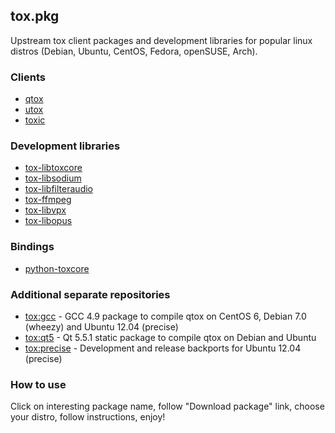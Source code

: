 ## tox.pkg

Upstream tox client packages and development libraries for popular linux distros (Debian, Ubuntu, CentOS, Fedora, openSUSE, Arch).

### Clients

* [qtox](https://build.opensuse.org/package/show/home:antonbatenev:tox/qtox)
* [utox](https://build.opensuse.org/package/show/home:antonbatenev:tox/utox)
* [toxic](https://build.opensuse.org/package/show/home:antonbatenev:tox/toxic)

### Development libraries

* [tox-libtoxcore](https://build.opensuse.org/package/show/home:antonbatenev:tox/tox-libtoxcore)
* [tox-libsodium](https://build.opensuse.org/package/show/home:antonbatenev:tox/tox-libsodium)
* [tox-libfilteraudio](https://build.opensuse.org/package/show/home:antonbatenev:tox/tox-libfilteraudio)
* [tox-ffmpeg](https://build.opensuse.org/package/show/home:antonbatenev:tox/tox-ffmpeg)
* [tox-libvpx](https://build.opensuse.org/package/show/home:antonbatenev:tox/tox-libvpx)
* [tox-libopus](https://build.opensuse.org/package/show/home:antonbatenev:tox/tox-libopus)

### Bindings

* [python-toxcore](https://build.opensuse.org/package/show/home:antonbatenev:tox/python-toxcore)

### Additional separate repositories

* [tox:gcc](https://build.opensuse.org/package/show/home:antonbatenev:tox:gcc/tox-gcc) - GCC 4.9 package to compile qtox on CentOS 6, Debian 7.0 (wheezy) and Ubuntu 12.04 (precise)
* [tox:qt5](https://build.opensuse.org/package/show/home:antonbatenev:tox:qt5/tox-qt5) - Qt 5.5.1 static package to compile qtox on Debian and Ubuntu
* [tox:precise](https://build.opensuse.org/project/show/home:antonbatenev:tox:precise) - Development and release backports for Ubuntu 12.04 (precise)

### How to use

Click on interesting package name, follow "Download package" link, choose your distro, follow instructions, enjoy!
